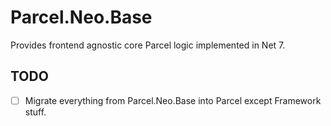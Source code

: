 ﻿# Parcel.Neo.Base

Provides frontend agnostic core Parcel logic implemented in Net 7.

## TODO

- [ ] Migrate everything from Parcel.Neo.Base into Parcel except Framework stuff.